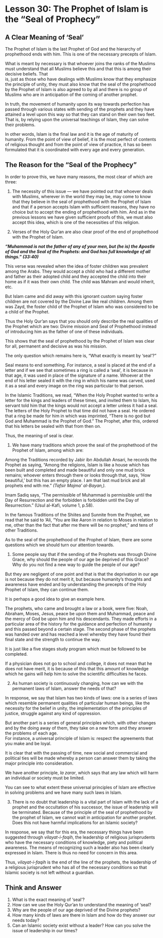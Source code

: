 Lesson 30: The Prophet of Islam is the “Seal of Prophecy”
=========================================================

A Clear Meaning of ‘Seal’
-------------------------

The Prophet of Islam is the last Prophet of God and the hierarchy of
prophethood ends with him. This is one of the necessary precepts of
Islam.

What is meant by necessary is that whoever joins the ranks of the
Muslims must understand that all Muslims believe this and that this is
among their decisive beliefs. That  
 is, just as those who have dealings with Muslims know that they
emphasize the principle of unity, they must also know that the seal of
the prophethood by the Prophet of Islam is also agreed to by all and
there is no group of Muslims who are in anticipation of the coming of
another prophet.

In truth, the movement of humanity upon its way towards perfection has
passed through various states with sending of the prophets and they have
attained a level upon this way so that they can stand on their own two
feet. That is, by relying upon the universal teachings of Islam, they
can solve their problems.

In other words, Islam is the final law and it is the age of maturity of
humanity. From the point of view of belief, it is the most perfect of
contents of religious thought and from the point of view of practice, it
has so been formulated that it is coordinated with every age and every
generation.

The Reason for the “Seal of the Prophecy”
-----------------------------------------

In order to prove this, we have many reasons, the most clear of which
are three:

1. The necessity of this issue — we have pointed out that whoever deals
with Muslims, wherever in the world they may be, may come to know that
they believe in the seal of prophethood with the Prophet of Islam and
that if a person accepts Islam with sufficient reasons, they have no
choice but to accept the ending of prophethood with him. And as in the
previous lessons we have given sufficient proofs of this, we must also
accept this idea, which is one of the necessities of this religion.

2. Verses of the Holy Qur’an are also clear proof of the end of
prophethood with the Prophet of Islam.

***“Muhammad is not the father of any of your men, but (he is) the
Apostle of God and the Seal of the Prophets: and God has full knowledge
of all things.” (33:40)***

This verse was revealed when the idea of foster children was prevalent
among the Arabs. They would accept a child who had a different mother
and father as their adopted child and they accepted the child into their
home as if it was their own child. The child was Mahram and would
inherit, etc.

But Islam came and did away with this ignorant custom saying foster
children are not covered by the Divine Law like real children. Among
them was Zayd, the foster child of the Prophet of Islam who was
considered to be a child of the Prophet.

Thus the Holy Qur’an says that you should only describe the real
qualities of the Prophet which are two: Divine mission and Seal of
Prophethood instead of introducing him as the father of one of these
individuals.

This shows that the seal of prophethood by the Prophet of Islam was
clear for all, permanent and decisive as was his mission.

The only question which remains here is, “What exactly is meant by
‘seal’?”

Seal means to end something. For instance, a seal is placed at the end
of a letter and if we see that sometimes a ring is called a ‘seal’, it
is because in that age, it was used in place of the signature of a name.
Whoever at the end of his letter sealed it with the ring in which his
name was carved, used it as a seal and every image on the ring was
particular to that person.

In the Islamic Traditions, we read, “When the Holy Prophet wanted to
write a letter for the kings and leaders of these times, and invited
them to Islam, his servant told him that the kings would not accept a
letter unless it had a seal. The letters of the Holy Prophet to that
time did not have a seal. He ordered that a ring be made for him in
which was imprinted, “There is no god but God and Muhammad is the
Prophet of God.” The Prophet, after this, ordered that his letters be
sealed with that from then on.

Thus, the meaning of seal is clear.

1. We have many traditions which prove the seal of the prophethood of
the Prophet of Islam, among which are:

Among the Traditions recorded by Jabir ibn Abdullah Ansari, he records
the Prophet as saying, “Among the religions, Islam is like a house which
has been built and completed and made beautiful and only one mud brick
remains; whoever enters through there or looks through that, says, ‘How
beautiful,’ but this has an empty place. I am that last mud brick and
all prophets end with me.” *(Tafsir Majma’ al-Bayan,).*

Imam Sadiq says, “The permissible of Muhammad is permissible until the
Day of Resurrection and the forbidden is forbidden until the Day of
Resurrection.” (Usul al-Kafi, volume 1, p.58).

In the famous Traditions of the Shiites and Sunnite from the Prophet, we
read that he said to ‘Ali, “You are like Aaron in relation to Moses in
relation to me, other than the fact that after me there will be no
prophet,” and tens of other Traditions.

As to the seal of the prophethood of the Prophet of Islam, there are
some questions which we should turn our attention towards.

1. Some people say that if the sending of the Prophets was through
Divine Grace, why should the people of our age be deprived of this
Grace? Why do you not find a new way to guide the people of our age?

But they are negligent of one point and that is that the deprivation in
our age is not because they do not merit it, but because humanity’s
thoughts and awareness have ended and by understanding the precepts of
the Holy Prophet of Islam, they can continue them.

It is perhaps a good idea to give an example here.

The prophets, who came and brought a law or a book, were five: Noah,
Abraham, Moses, Jesus, peace be upon them and Muhammad, peace and the
mercy of God be upon him and his descendants. They made efforts in a
particular area of the history for the guidance and perfection of
humanity and this passed beyond a certain stage. The second phase of the
prophets was handed over and has reached a level whereby they have found
their final state and the strength to continue the way.

It is just like a five stages study program which must be followed to be
completed.

If a physician does not go to school and college, it does not mean that
he does not have merit, it is because of this that this amount of
knowledge which he gains will help him to solve the scientific
difficulties he faces.

2. As human society is continuously changing, how can we with the
permanent laws of Islam, answer the needs of that?

In response, we say that Islam has two kinds of laws: one is a series of
laws which resemble permanent qualities of particular human beings, like
the necessity for the belief in unity, the implementation of the
principles of justice, struggle against any kind of oppression.

But another part is a series of general principles which, with other
changes and by the doing away of them, they take on a new form and they
answer the problems of each age.  
 For instance, a universal principle of Islam is: respect the agreements
that you make and be loyal.

It is clear that with the passing of time, new social and commercial and
political ties will be made whereby a person can answer them by taking
the major principle into consideration.

We have another principle, *la zarar*, which says that any law which
will harm an individual or society must be limited.

You can see to what extent these universal principles of Islam are
effective in solving problems and we have many such laws in Islam.

3. There is no doubt that leadership is a vital part of Islam with the
lack of a prophet and the occultation of his successor, the issue of
leadership will be terminated. Because of the principle of the seal of
prophethood by the prophet of Islam, we cannot wait in anticipation for
another prophet. Does this not have harmful implications for an Islamic
society?

In response, we say that for this era, the necessary things have been
suggested through *vilayat-i-faqih*, the leadership of religious
jurisprudents who have the necessary conditions of knowledge, piety and
political awareness. The means of recognizing such a leader also has
been clearly expressed in Islam. There is thus no need for concern in
this area.

Thus, *vilayat-i-faqih* is the end of the line of the prophets, the
leadership of a religious jurisprudent who has all of the necessary
conditions so that Islamic society is not left without a guardian.

Think and Answer
----------------

1. What is the exact meaning of ‘seal’?  
 2. How can we use the Holy Qur’an to understand the meaning of ‘seal?  
 3. Why are the people of our age deprived of the Divine prophets?  
 4. How many kinds of laws are there in Islam and how do they answer our
needs today?  
 5. Can an Islamic society exist without a leader? How can you solve the
issue of leadership in our times?


